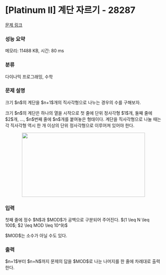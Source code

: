 # [Platinum II] 계단 자르기 - 28287 

[문제 링크](https://www.acmicpc.net/problem/28287) 

### 성능 요약

메모리: 11488 KB, 시간: 80 ms

### 분류

다이나믹 프로그래밍, 수학

### 문제 설명

<p>크기 $n$의 계단을 $n+1$개의 직사각형으로 나누는 경우의 수를 구해보자.</p>

<p>크기 $n$의 계단은 하나의 열을 시작으로 첫 줄에 단위 정사각형 $1$개, 둘째 줄에 $2$개, ..., $n$번째 줄에 $n$개를 붙여놓은 형태이다. 계단을 직사각형으로 나눌 때는 각 직사각형 역시 한 개 이상의 단위 정사각형으로 이루어져 있어야 한다.</p>

<p style="text-align: center;"><img alt="" src="" style="width: 397px; height: 207px;"></p>

### 입력 

 <p>첫째 줄에 정수 $N$과 $MOD$가 공백으로 구분되어 주어진다. $(1 \leq N \leq 100$; $2 \leq MOD \leq 10^9)$</p>

<p>$MOD$는 소수가 아닐 수도 있다.</p>

### 출력 

 <p>$n=1$부터 $n=N$까지 문제의 답을 $MOD$로 나눈 나머지를 한 줄에 차례대로 출력한다.</p>

